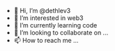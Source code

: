 - 👋 Hi, I’m @dethlev3
- 👀 I’m interested in web3
- 🌱 I’m currently learning code
- 💞️ I’m looking to collaborate on ...
- 📫 How to reach me ...

<!---
dethlev3/dethlev3 is a ✨ special ✨ repository because its `README.md` (this file) appears on your GitHub profile.
You can click the Preview link to take a look at your changes.
--->
